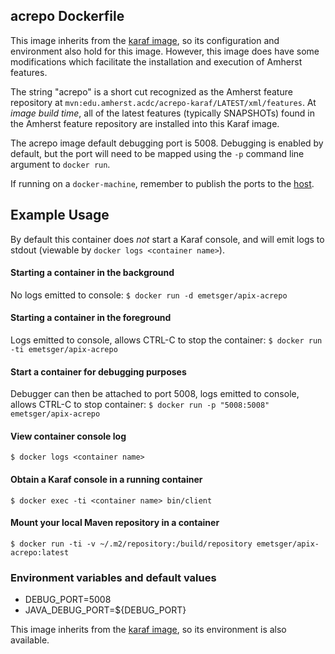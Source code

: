 ## acrepo Dockerfile

This image inherits from the [karaf image](../karaf/4.0.6), so its configuration and environment also hold for this image.  However, this image does have some modifications which facilitate the installation and execution of Amherst features.

The string "acrepo" is a short cut recognized as the Amherst feature repository at `mvn:edu.amherst.acdc/acrepo-karaf/LATEST/xml/features`.  At _image build time_, all of the latest features (typically SNAPSHOTs) found in the Amherst feature repository are installed into this Karaf image.

The acrepo image default debugging port is 5008.  Debugging is enabled by default, but the port will need to be mapped using the `-p` command line argument to `docker run`.

If running on a `docker-machine`, remember to publish the ports to the [host](https://docs.docker.com/engine/reference/run/#/expose-incoming-ports).

## Example Usage

By default this container does _not_ start a Karaf console, and will emit logs to stdout (viewable by `docker logs <container name>`).

#### Starting a container in the background
No logs emitted to console:
`$ docker run -d emetsger/apix-acrepo`

#### Starting a container in the foreground
Logs emitted to console, allows CTRL-C to stop the container:
`$ docker run -ti emetsger/apix-acrepo`

#### Start a container for debugging purposes
Debugger can then be attached to port 5008, logs emitted to console, allows CTRL-C to stop container:
`$ docker run -p "5008:5008" emetsger/apix-acrepo`

#### View container console log
`$ docker logs <container name>`

#### Obtain a Karaf console in a running container
`$ docker exec -ti <container name> bin/client`

#### Mount your local Maven repository in a container
`$ docker run -ti -v ~/.m2/repository:/build/repository emetsger/apix-acrepo:latest`

### Environment variables and default values

* DEBUG_PORT=5008
* JAVA_DEBUG_PORT=${DEBUG_PORT}

This image inherits from the [karaf image](../karaf/4.0.6), so its environment is also available.
